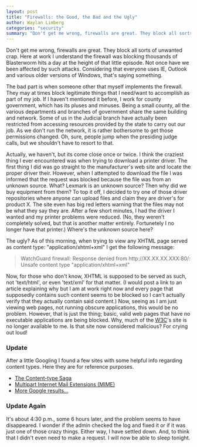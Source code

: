 ```yaml
---
layout: post
title: "Firewalls: the Good, the Bad and the Ugly"
author: Waylan Limberg
categories: "security"
summary: "Don't get me wrong, firewalls are great. They block all sorts of unwanted crap. Here at work I understand the firewall was blocking thousands of Blasterworm hits a day at the height of that little episode. Not once have we  been affected by such attacks. Considering that everyone uses IE, Outlook and various older versions of Windows, that's saying something."
---
```


Don't get me wrong, firewalls are great. They block all sorts of unwanted crap. Here at work I understand the firewall was blocking thousands of Blasterworm hits a day at the height of that little episode. Not once have we  been affected by such attacks. Considering that everyone uses IE, Outlook and various older versions of Windows, that's saying something.

The bad part is when someone other that myself implements the firewall. They may at times block legitimate things that I need/want to accomplish as part of my job. If I haven't mentioned it before, I work for county government, which has its pluses and minuses. Being a small county, all the various departments and branches of government share the same building and network. Some of us in the Judicial branch have actually been restricted from accessing resources provided by the state to carry out our job. As we don't run the network, it is rather bothersome to get those permissions changed. Oh, sure, people jump when the presiding judge calls, but we shouldn't have to resort to that.

Actually, we haven't, but its come close once or twice. I think the craziest thing I ever encountered was when trying to download a printer driver. The first thing I did was go straight to the manufacturer's web site and locate the proper driver their. However, when I attempted to download the file I was informed that the request was blocked because the file was from an unknown source. What? Lexmark is an unknown source? Then why did we buy equipment from them? To top it off, I decided to try one of those driver repositories where anyone can upload files and claim they are driver's for product X. The site even has big red letters warning that the files may not be what they say they are. After a few short minutes, I had the driver I wanted and my printer problems were reduced. (No, they weren't completely solved, but that is another matter entirely. Fortunetely I no longer have that printer.) Where's the unknown source here?

The ugly? As of this morning, when trying to view any XHTML page served as content type: "application/xhtml+xml" I get the following message:

<blockquote>WatchGuard firewall: Response denied from http://XX.XX.XX.XXX:80/: Unsafe content type "application/xhtml+xml"</blockquote>

Now, for those who don't know, XHTML is supposed to be served as such, not 'text/html', or even 'text/xml' for that matter. (I would post a link to an article explaining why but I am at work right now and every page that supposedly contains such content seems to be blocked so I can't actually verify that they actually contain said content.) Now, seeing as I am just viewing web pages, not running obscure applications, this would be no problem. However, that is just the thing; basic, valid web pages that have no executable applications are being blocked. Why, much of the <a href='http://www.w3.com/'>W3C</a>'s site is no longer available to me. Is that site now considered malicious? For crying out loud!

<h3>Update</h3>
After a little Googling I found a few sites with some helpful info regarding content types. Here they are for reference purposes.

<ul>
<li><a href="http://ppewww.ph.gla.ac.uk/~flavell/www/content-type.html">The Content-type Saga</a></li>
<li><a href="http://www.utoronto.ca/ian/books/html4ed/appb/mimetype.html">Multipart Internet Mail Extensions (MIME)</a></li>
<li><a href="http://www.google.com/search?q=content+type&sourceid=mozilla-search&start=0&start=0&ie=utf-8&oe=utf-8">More Google results...</a></li>
</ul>

<h3>Update Again</h3>
It's about 4:30 p.m., some 6 hours later, and the problem seems to have disappeared. I wonder if the admin checked the log and fixed it or if it was just one of those crazy things. Either way, I have settled down. And, to think that I didn't even need to make a request. I will now be able to sleep tonight.